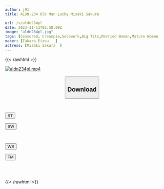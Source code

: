 ```yaml
---
author: j91
title: ALDN-234 Old Man Lucky Misaki Sakura

url: /v/aldn234pl
date: 2023-11-11T02:50:00Z
image: "aldn234pl.jpg"
tags: [Censored, Creampie,Solowork,Big Tits,Married Woman,Mature Woman,Hot Spring	]
maker: [Takara Eizou   ]
actress: [Misaki Sakura  ]
---
```



{{< rawhtml >}}

<div class="video" data-videoid="e0PpbYr1O7CYyk8">
    <a href="javascript:;">
        <img src="https://my.j91.asia/v/aldn234pl/aldn234pl.jpg" width="WIDTH" height="HEIGHT" alt="aldn234pl.mp4" loading="lazy">
    </a>
</div>

<script type="text/javascript" src="https://j91.asia/asset/on-demand-st.js"></script>

<br>
  <link rel="stylesheet" href="https://j91.asia/asset/bs5.css">
  
  <center>
  <button class="btn btn-primary" type="button" data-bs-toggle="collapse" data-bs-target=".multi-collapse" aria-expanded="false" aria-controls="multiCollapseExample1 multiCollapseExample2"><h2>Download</h2></button></center>
</p>
<div class="row">
  <div class="col">
    <div class="collapse multi-collapse" id="multiCollapseExample1">
      <div class="card card-body">
	      	      <br>
<div class="buttons">  
<p><a href="https://streamtape.to/v/e0PpbYr1O7CYyk8" target="_blank"><button class="btn-hover color-3"><i class="fa fa-download"></i> ST</button></a></p>
<p><a href="https://sfastwish.com/ng5mky7qadd5" target="_blank"><button class="btn-hover color-2"><i class="fa fa-download"></i> SW</button></a></p></div>
    </div>
  </div>
</div>
  <div class="col">
    <div class="collapse multi-collapse" id="multiCollapseExample2">
      <div class="card card-body">
	      <br>
<div class="buttons">
<p><a href="javascript:;" target="_blank"><button class="btn-hover color-9"><i class="fa fa-download"></i> WS</button></a></p>
<p><a href="javascript:;" target="_blank"><button class="btn-hover color-8"><i class="fa fa-download"></i> FM</button></a></p></div>
<br><br>
      </div>
    </div>
  </div>
</div>

{{< /rawhtml >}}
